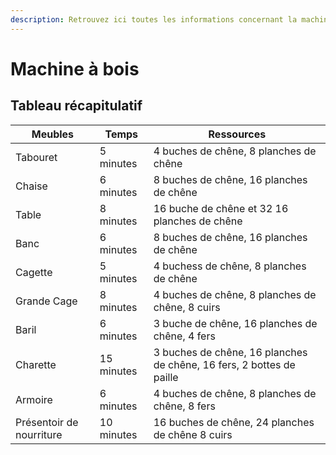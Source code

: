 ```yaml
---
description: Retrouvez ici toutes les informations concernant la machine à bois
---
```


# <!--ici nous faut un émoji--> Machine à bois


## Tableau récapitulatif

| Meubles                  | Temps      | Ressources                                                            |
|--------------------------|------------|-----------------------------------------------------------------------|
| Tabouret                 | 5 minutes  | 4 buches de chêne, 8 planches de chêne                                |
| Chaise                   | 6 minutes  | 8 buches de chêne, 16 planches de chêne                               |
| Table                    | 8 minutes  | 16 buche de chêne et 32 16 planches de chêne                          |
| Banc                     | 6 minutes  | 8 buches de chêne, 16 planches de chêne                               |
| Cagette                  | 5 minutes  | 4 buchess de chêne, 8 planches de chêne                               |
| Grande Cage              | 8 minutes  | 4 buches de chêne, 8 planches de chêne,  8 cuirs                      |
| Baril                    | 6 minutes  | 3 buche de chêne, 16 planches de chêne,  4 fers                       |
| Charette                 | 15 minutes | 3 buches de chêne, 16 planches de chêne,  16 fers, 2 bottes de paille |
| Armoire                  | 6 minutes  | 4 buches de chêne, 8 planches de chêne,  8 fers                       |
| Présentoir de nourriture | 10 minutes | 16 buches de chêne, 24 planches de chêne  8 cuirs                     |